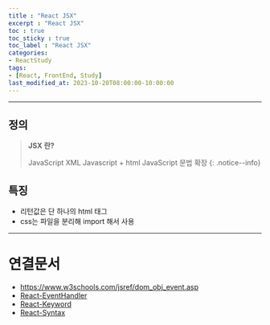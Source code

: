 ```yaml
---
title : "React JSX"
excerpt : "React JSX"
toc : true
toc_sticky : true
toc_label : "React JSX"
categories:
- ReactStudy
tags:
- [React, FrontEnd, Study]
last_modified_at: 2023-10-20T08:00:00-10:00:00
---
```

  
---
  
## 정의
> **JSX 란?**  
>
> JavaScript XML
> Javascript + html
> JavaScript 문법 확장 
{: .notice--info}  
  
## 특징
- 리턴값은 단 하나의 html 태그
- css는 파일을 분리해 import 해서 사용

---
  
# 연결문서
- <https://www.w3schools.com/jsref/dom_obj_event.asp>
- [React-EventHandler](../../reactstudy/reactstudy-React-EventHandler)
- [React-Keyword](../../reactstudy/reactstudy-React-Keyword)
- [React-Syntax](../../reactstudy/reactstudy-React-Syntax)